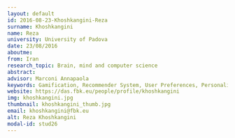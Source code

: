 ```yaml
---
layout: default 
id: 2016-08-23-Khoshkangini-Reza
surname: Khoshkangini
name: Reza
university: University of Padova
date: 23/08/2016
aboutme: 
from: Iran
research_topic: Brain, mind and computer science
abstract: 
advisor: Marconi Annapaola
keywords: Gamification, Recommender System, User Preferences, Personalization, Challenges
website: https://das.fbk.eu/people/profile/khoshkangini
img: khoshkangini.jpg
thumbnail: khoshkangini_thumb.jpg
email: khoshkangini@fbk.eu
alt: Reza Khoshkangini
modal-id: stud26
---
```

